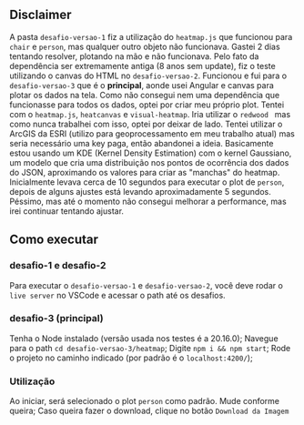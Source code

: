 ## Disclaimer

A pasta ``desafio-versao-1`` fiz a utilização do ``heatmap.js`` que funcionou para ``chair`` e ``person``, mas qualquer outro objeto não funcionava. Gastei 2 dias tentando resolver, plotando na mão e não funcionava. Pelo fato da dependência ser extremamente antiga (8 anos sem update), fiz o teste utilizando o canvas do HTML no ``desafio-versao-2``. Funcionou e fui para o ``desafio-versao-3`` que é o **principal**, aonde usei Angular e canvas para plotar os dados na tela. Como não consegui nem uma dependência que funcionasse para todos os dados, optei por criar meu próprio plot. Tentei com o ``heatmap.js``, ``heatcanvas`` e ``visual-heatmap``. Iria utilizar o ``redwood `` mas como nunca trabalhei com isso, optei por deixar de lado. Tentei utilizar o ArcGIS da ESRI (utilizo para geoprocessamento em meu trabalho atual) mas seria necessário uma key paga, então abandonei a ideia.
Basicamente estou usando um KDE (Kernel Density Estimation) com o kernel Gaussiano, um modelo que cria uma distribuição nos pontos de ocorrência dos dados do JSON, aproximando os valores para criar as "manchas" do heatmap.
Inicialmente levava cerca de 10 segundos para executar o plot de ``person``, depois de alguns ajustes está levando aproximadamente 5 segundos. Péssimo, mas até o momento não consegui melhorar a performance, mas irei continuar tentando ajustar.


## Como executar

### desafio-1 e desafio-2
Para executar o ``desafio-versao-1`` e ``desafio-versao-2``, você deve rodar o ``live server`` no VSCode e acessar o path até os desafios.


### desafio-3 (principal)
Tenha o Node instalado (versão usada nos testes é a 20.16.0);
Navegue para o path ``cd desafio-versao-3/heatmap``;
Digite ``npm i && npm start``;
Rode o projeto no caminho indicado (por padrão é o ``localhost:4200/``);

### Utilização
Ao iniciar, será selecionado o plot ``person`` como padrão. Mude conforme queira;
Caso queira fazer o download, clique no botão ``Download da Imagem``